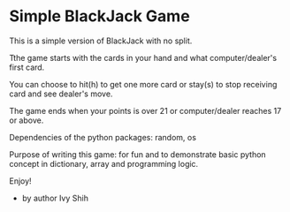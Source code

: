 Simple BlackJack Game
=====================

This is a simple version of BlackJack with no split.

Tthe game starts with the cards in your hand and what computer/dealer's first card.

You can choose to hit(h) to get one more card or stay(s) to stop receiving card and see dealer's move.

The game ends when your points is over 21 or computer/dealer reaches 17 or above.


Dependencies of the python packages: random, os

Purpose of writing this game:  for fun and to demonstrate basic python concept in dictionary, array and programming logic.

Enjoy!

- by author Ivy Shih
